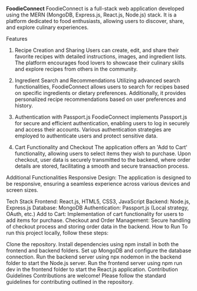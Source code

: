 **FoodieConnect**
FoodieConnect is a full-stack web application developed using the MERN (MongoDB, Express.js, React.js, Node.js) stack. It is a platform dedicated to food enthusiasts, allowing users to discover, share, and explore culinary experiences.

Features
1. Recipe Creation and Sharing
Users can create, edit, and share their favorite recipes with detailed instructions, images, and ingredient lists. The platform encourages food lovers to showcase their culinary skills and explore recipes from others in the community.

2. Ingredient Search and Recommendations
Utilizing advanced search functionalities, FoodieConnect allows users to search for recipes based on specific ingredients or dietary preferences. Additionally, it provides personalized recipe recommendations based on user preferences and history.


3. Authentication with Passport.js
FoodieConnect implements Passport.js for secure and efficient authentication, enabling users to log in securely and access their accounts. Various authentication strategies are employed to authenticate users and protect sensitive data.

4. Cart Functionality and Checkout
The application offers an 'Add to Cart' functionality, allowing users to select items they wish to purchase. Upon checkout, user data is securely transmitted to the backend, where order details are stored, facilitating a smooth and secure transaction process.

Additional Functionalities
Responsive Design: The application is designed to be responsive, ensuring a seamless experience across various devices and screen sizes.

Tech Stack
Frontend: React.js, HTML5, CSS3, JavaScript
Backend: Node.js, Express.js
Database: MongoDB
Authentication: Passport.js (Local strategy, OAuth, etc.)
Add to Cart: Implementation of cart functionality for users to add items for purchase.
Checkout and Order Management: Secure handling of checkout process and storing order data in the backend.
How to Run
To run this project locally, follow these steps:

Clone the repository.
Install dependencies using npm install in both the frontend and backend folders.
Set up MongoDB and configure the database connection.
Run the backend server using npx nodemon in the backend folder to start the Node.js server.
Run the frontend server using npm run dev in the frontend folder to start the React.js application.
Contribution Guidelines
Contributions are welcome! Please follow the standard guidelines for contributing outlined in the repository.




